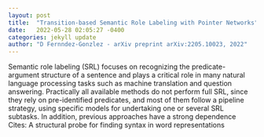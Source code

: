 ```yaml
---
layout: post
title:  "Transition-based Semantic Role Labeling with Pointer Networks"
date:   2022-05-28 02:05:27 -0400
categories: jekyll update
author: "D Fernndez-Gonzlez - arXiv preprint arXiv:2205.10023, 2022"
---
```

Semantic role labeling (SRL) focuses on recognizing the predicate-argument structure of a sentence and plays a critical role in many natural language processing tasks such as machine translation and question answering. Practically all available methods do not perform full SRL, since they rely on pre-identified predicates, and most of them follow a pipeline strategy, using specific models for undertaking one or several SRL subtasks. In addition, previous approaches have a strong dependence  Cites: A structural probe for finding syntax in word representations